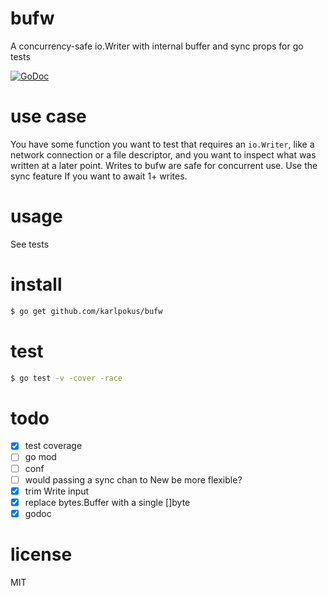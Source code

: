 # bufw
A concurrency-safe io.Writer with internal buffer and sync props for go tests

[![GoDoc](https://godoc.org/github.com/karlpokus/bufw?status.svg)](https://godoc.org/github.com/karlpokus/bufw)

# use case
You have some function you want to test that requires an `io.Writer`, like a network connection or a file descriptor, and you want to inspect what was written at a later point. Writes to bufw are safe for concurrent use. Use the sync feature If you want to await 1+ writes.

# usage
See tests

# install
```bash
$ go get github.com/karlpokus/bufw
```

# test
```bash
$ go test -v -cover -race
```

# todo
- [x] test coverage
- [ ] go mod
- [ ] conf
- [ ] would passing a sync chan to New be more flexible?
- [x] trim Write input
- [x] replace bytes.Buffer with a single []byte
- [x] godoc

# license
MIT
